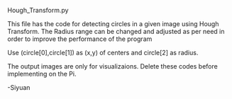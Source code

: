 Hough_Transform.py

This file has the code for detecting circles in a given image using Hough Transform.
The Radius range can be changed and adjusted as per need in order to improve the performance of the program

Use (circle[0],circle[1]) as (x,y) of centers and circle[2] as radius.

The output images are only for visualizaions. Delete these codes before implementing on the Pi.

-Siyuan 

